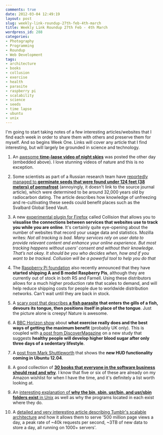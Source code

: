 ```yaml
---
comments: true
date: 2012-03-04 12:49:19
layout: post
slug: weekly-link-roundup-27th-feb-4th-march
title: Weekly Link Roundup 27th Feb - 4th March
wordpress_id: 288
categories:
- Photography
- Programming
- Roundup
- Web Development
tags:
- architecture
- books
- collusion
- exercise
- health
- parasite
- raspberry pi
- scalability
- science
- seeds
- time lapse
- ubuntu
- unix
---
```


I'm going to start taking notes of a few interesting articles/websites that I find each week in order to share them with others and preserve them for myself. And so begins Week One. Links will cover any article that I find interesting, but will largely be grounded in science and technology.







	
  1. An [awesome **time-lapse video of night skies**](http://blogs.discovermagazine.com/badastronomy/2012/03/02/stunning-time-lapse-video-the-light-of-stars/) was posted the other day (embedded above). I love stunning videos of nature and this is no exception.

	
  2. Some scientists as part of a Russian research team have [reportedly managed to **germinate seeds that were found under 124 feet (38 meters) of permafrost**](http://news.nationalgeographic.com/news/2012/02/120221-oldest-seeds-regenerated-plants-science/?source=link-tw20120229news-plant ) (annoyingly, it doesn't link to the source journal article), which were determined to be around 32,000 years old by radiocarbon dating. The article describes how knowledge of unfreezing and re-cultivating these seeds could benefit places such as the Svalbard Global Seed Vault.

	
  3. A new [experimental plugin for Firefox](http://www.mozilla.org/en-US/collusion/) called Collision that allows you to **visualise the connections between services that websites use to track you while you are online**. It's certainly quite eye-opening about the number of websites that record your usage data and statistics. Mozilla writes: _Not all tracking is bad. Many services rely on user data to provide relevant content and enhance your online experience. But most tracking happens without users' consent and without their knowledge. That’s not okay. It should be you who decides when, how and if you want to be tracked. Collusion will be a powerful tool to help you do that_

	
  4. The [Raspberry Pi foundation](www.raspberrypi.org/) also recently announced that they have **started shipping A and B model Raspberry Pis**, although they are currently out of stock in both RS and Farnell. Using these distributors allows for a much higher production rate that scales to demand, and will help reduce shipping costs for people due to worldwide distribution networks. Can't wait until they are back in stock.

	
  5. A [scary post that describes ](http://blogs.discovermagazine.com/loom/2012/03/02/tongue-parasites-to-people-of-earth-thank-you-for-your-overfishing/)**[a fish parasite](http://blogs.discovermagazine.com/loom/2012/03/02/tongue-parasites-to-people-of-earth-thank-you-for-your-overfishing/) that enters the gills of a fish, devours its tongue, then positions itself in place of the tongue**. Just the picture alone is creepy! Nature is awesome.

	
  6. A [BBC Horizon show](http://www.bbc.co.uk/iplayer/episode/b01cywtq/Horizon_20112012_The_Truth_About_Exercise/) about **what exercise really does and the best ways of getting the maximum benefit** (probably UK only). This is coupled with [a post from DiscoverMagazine](http://blogs.discovermagazine.com/80beats/2012/03/02/just-3-days-of-lazing-around-will-weaken-your-ability-to-regulate-blood-sugar/) on a new study that suggests **healthy people will develop higher blood sugar after only three days of a sedentary lifestyle**.

	
  7. A [post from Mark Shuttleworth](http://www.markshuttleworth.com/archives/939) that shows the **new HUD functionality coming in Ubuntu 12.04**.

	
  8. A good collection of [**30 books that everyone in the software business should read and why**](http://www.dextronet.com/micro-isv-insights/2012/01/30-books-everyone-in-software-business-should-read-and-why/). I know that five or six of these are already on my Amazon wishlist for when I have the time, and it's definitely a list worth looking at.

	
  9. An [interesting explanation of **why the bin, sbin, usr/bin, and usr/sbin folders exist** in Unix](lists.busybox.net/pipermail/busybox/2010-December/074114.html) as well as why the programs located in each exist where they do.

	
  10. A [detailed and very interesting article describing Tumblr's scalable architecture](http://highscalability.com/blog/2012/2/13/tumblr-architecture-15-billion-page-views-a-month-and-harder.html) and how it allows them to serve '500 million page views a day, a peak rate of ~40k requests per second, ~3TB of new data to store a day, all running on 1000+ servers'.


